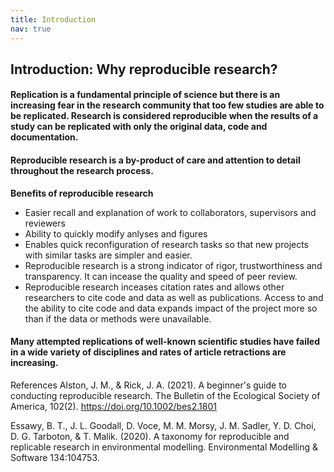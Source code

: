 ```yaml
---
title: Introduction
nav: true
---
```



## Introduction: Why reproducible research?

#### Replication is a fundamental principle of science but there is an increasing fear in the research community that too few studies are able to be replicated. Research is considered reproducible when the results of a study can be replicated with only the original data, code and documentation. 

#### Reproducible research is a by-product of care and attention to detail throughout the research process.

**Benefits of reproducible research**

- Easier recall and explanation of work to collaborators, supervisors and reviewers
- Ability to quickly modify anlyses and figures
- Enables quick reconfiguration of research tasks so that new projects with similar tasks are simpler and easier.
- Reproducible research is a strong indicator of rigor, trustworthiness and transparency. It can incease the quality and speed of peer review.
- Reproducible research inceases citation rates and allows other researchers to cite code and data as well as publications. Access to and the ability to cite code and data expands impact of the project more so than if the data or methods were unavailable.

#### Many attempted replications of well-known scientific studies have failed in a wide variety of disciplines and rates of article retractions are increasing. ###

References
Alston, J. M., & Rick, J. A. (2021). A beginner's guide to conducting reproducible research. The Bulletin of the Ecological Society of America, 102(2). https://doi.org/10.1002/bes2.1801

Essawy, B. T., J. L. Goodall, D. Voce, M. M. Morsy, J. M. Sadler, Y. D. Choi, D. G. Tarboton, & T. Malik. (2020). A taxonomy for reproducible and replicable research in environmental modelling. Environmental Modelling & Software 134:104753.











